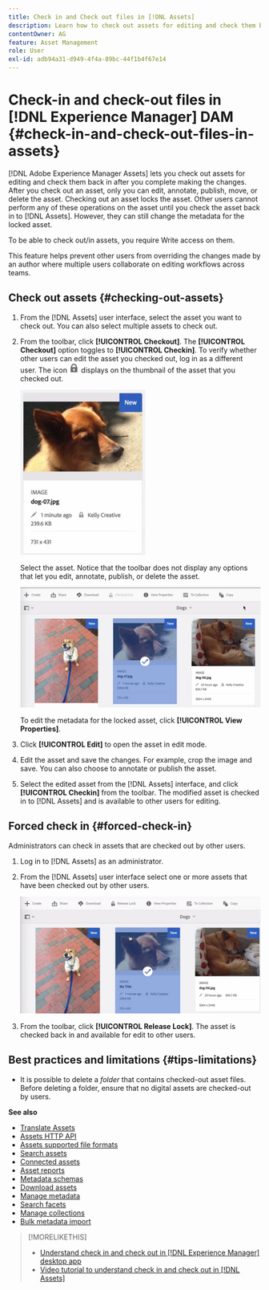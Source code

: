 ```yaml
---
title: Check in and Check out files in [!DNL Assets]
description: Learn how to check out assets for editing and check them back in after the changes are complete.
contentOwner: AG
feature: Asset Management
role: User
exl-id: adb94a31-d949-4f4a-89bc-44f1b4f67e14
---
```

# Check-in and check-out files in [!DNL Experience Manager] DAM {#check-in-and-check-out-files-in-assets}

[!DNL Adobe Experience Manager Assets] lets you check out assets for editing and check them back in after you complete making the changes. After you check out an asset, only you can edit, annotate, publish, move, or delete the asset. Checking out an asset locks the asset. Other users cannot perform any of these operations on the asset until you check the asset back in to [!DNL Assets]. However, they can still change the metadata for the locked asset.

To be able to check out/in assets, you require Write access on them.

This feature helps prevent other users from overriding the changes made by an author where multiple users collaborate on editing workflows across teams.

## Check out assets {#checking-out-assets}

1. From the [!DNL Assets] user interface, select the asset you want to check out. You can also select multiple assets to check out.

1. From the toolbar, click **[!UICONTROL Checkout]**. The **[!UICONTROL Checkout]** option toggles to **[!UICONTROL Checkin]**.
    To verify whether other users can edit the asset you checked out, log in as a different user. The icon ![checkout lock icon](assets/do-not-localize/checkout_lock.png) displays on the thumbnail of the asset that you checked out.

   ![checkout icon in card view](assets/checkout-icon-card-view.png)

   Select the asset. Notice that the toolbar does not display any options that let you edit, annotate, publish, or delete the asset.

   ![chlimage_1-472](assets/checkout-asset-toolbar-options.png)

   To edit the metadata for the locked asset, click **[!UICONTROL View Properties]**.

1. Click **[!UICONTROL Edit]** to open the asset in edit mode.

1. Edit the asset and save the changes. For example, crop the image and save. You can also choose to annotate or publish the asset.

1. Select the edited asset from the [!DNL Assets] interface, and click **[!UICONTROL Checkin]** from the toolbar. The modified asset is checked in to [!DNL Assets] and is available to other users for editing.

## Forced check in {#forced-check-in}

Administrators can check in assets that are checked out by other users.

1. Log in to [!DNL Assets] as an administrator.
1. From the [!DNL Assets] user interface select one or more assets that have been checked out by other users.

   ![chlimage_1-476](assets/chlimage_1-476.png)

1. From the toolbar, click **[!UICONTROL Release Lock]**. The asset is checked back in and available for edit to other users.

## Best practices and limitations {#tips-limitations}

* It is possible to delete a *folder* that contains checked-out asset files. Before deleting a folder, ensure that no digital assets are checked-out by users.

**See also**

* [Translate Assets](translate-assets.md)
* [Assets HTTP API](mac-api-assets.md)
* [Assets supported file formats](file-format-support.md)
* [Search assets](search-assets.md)
* [Connected assets](use-assets-across-connected-assets-instances.md)
* [Asset reports](asset-reports.md)
* [Metadata schemas](metadata-schemas.md)
* [Download assets](download-assets-from-aem.md)
* [Manage metadata](manage-metadata.md)
* [Search facets](search-facets.md)
* [Manage collections](manage-collections.md)
* [Bulk metadata import](metadata-import-export.md)

>[!MORELIKETHIS]
>
>* [Understand check in and check out in [!DNL Experience Manager] desktop app](https://experienceleague.adobe.com/docs/experience-manager-desktop-app/using/using.html#how-app-works2)
>* [Video tutorial to understand check in and check out in [!DNL Assets]](https://experienceleague.adobe.com/docs/experience-manager-learn/assets/collaboration/check-in-and-check-out.html)
